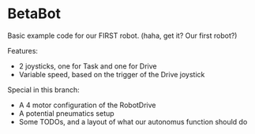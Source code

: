 BetaBot
=======

Basic example code for our FIRST robot. (haha, get it? Our first robot?)

Features:
  - 2 joysticks, one for Task and one for Drive
  - Variable speed, based on the trigger of the Drive joystick
  
Special in this branch:
  - A 4 motor configuration of the RobotDrive
  - A potential pneumatics setup
  - Some TODOs, and a layout of what our autonomus function should do
